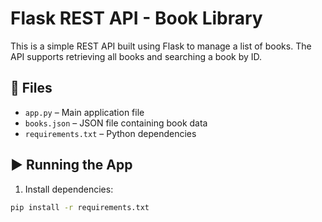 # Flask REST API - Book Library

This is a simple REST API built using Flask to manage a list of books. The API supports retrieving all books and searching a book by ID.

## 📁 Files

- `app.py` – Main application file
- `books.json` – JSON file containing book data
- `requirements.txt` – Python dependencies

## ▶️ Running the App

1. Install dependencies:

```bash
pip install -r requirements.txt
